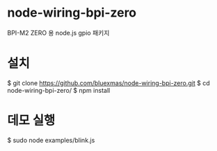 # node-wiring-bpi-zero
BPI-M2 ZERO 용 node.js gpio 패키지

# 설치
$ git clone https://github.com/bluexmas/node-wiring-bpi-zero.git
$ cd node-wiring-bpi-zero/
$ npm install

# 데모 실행
$ sudo node examples/blink.js
	